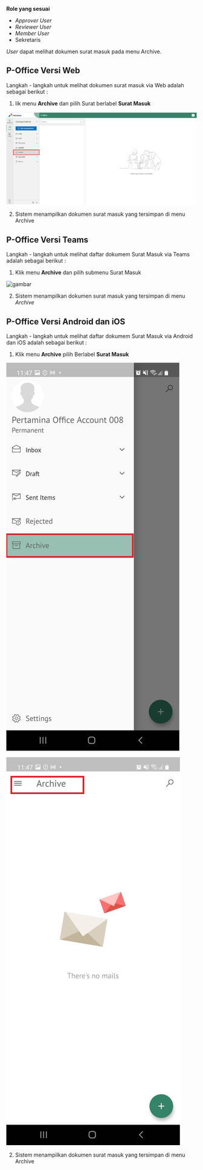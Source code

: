 **Role yang sesuai**

- *Approver User*
- *Reviewer User*
- *Member User*
- Sekretaris

*User* dapat melihat dokumen surat masuk pada menu Archive. 

## **P-Office Versi Web**

Langkah - langkah untuk melihat dokumen surat masuk via Web adalah sebagai berikut :

1. lik menu **Archive** dan pilih Surat berlabel **Surat Masuk**

![gambar](Archive/AR_Web/02AR04.png)

2. Sistem menampilkan dokumen surat masuk yang tersimpan di menu Archive

## **P-Office Versi Teams**

Langkah - langkah untuk melihat daftar dokumem Surat Masuk via Teams adalah sebagai berikut :

1. Klik menu **Archive** dan pilih submenu Surat Masuk

![gambar](Archive/AR_Teams/AR01.png)

2.  Sistem menampilkan dokumen surat masuk yang tersimpan di menu _Archive_

## **P-Office Versi Android dan iOS**

Langkah - langkah untuk melihat daftar dokumem Surat Masuk via Android dan iOS adalah sebagai berikut :

1. Klik menu **Archive** pilih Berlabel **Surat Masuk**
   
![gambar](Archive/AR_Android/FM/02A01.jpg) 

![gambar](Archive/AR_Android/FM/02A02.jpg)

2. Sistem menampilkan dokumen surat masuk yang tersimpan di menu Archive

